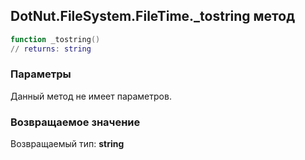 ## DotNut.FileSystem.FileTime._tostring метод


```lua
function _tostring()
// returns: string
```


### Параметры

Данный метод не имеет параметров.

### Возвращаемое значение

Возвращаемый тип: **string**

